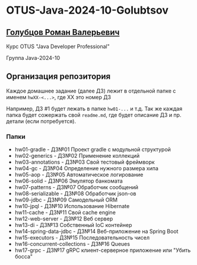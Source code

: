 # OTUS-Java-2024-10-Golubtsov


## [Голубцов Роман Валерьевич](https://spb.hh.ru/resume/81e5630fff08b653490039ed1f6f6443323948)

Курс OTUS "Java Developer Professional"

Группа Java-2024-10


## Организация репозитория

Каждое домашнее задание (далее ДЗ) лежит в отдельной папке с именем `hwXX-<...>`, где XX это номер ДЗ

Например, ДЗ #1 будет лежать в папке `hw01-...` и т.д.
Так же каждая папка будет сожержать свой `readme.md`, где будет описание ДЗ и пр. детали (если потребуется).

### Папки
- hw01-gradle - ДЗ№01 Проект gradle с модульной структурой
- hw02-generics - ДЗ№02 Применение коллекций
- hw03-annotations - ДЗ№03 Свой тестовый фреймворк
- hw04-gc - ДЗ№04 Определение нужного размера хипа
- hw05-aop - ДЗ№05 Автоматическое логирование
- hw06-solid - ДЗ№06 Эмулятор банкомата
- hw07-patterns - ДЗ№07 Обработчик сообщений
- hw08-serializable - ДЗ№08 Обработчик json-ов
- hw09-jdbc - ДЗ№09 Самодельный ORM
- hw10-jpql - ДЗ№10 Использование Hibernate
- hw11-cache - ДЗ№11 Свой cache engine
- hw12-web-server - ДЗ№12 Веб сервер
- hw13-di - ДЗ№13 Собственный IoC контейнер
- hw14-spring-data-jdbc - ДЗ№14 Веб-приложение на Spring Boot
- hw15-executors - ДЗ№15 Последовательность чисел
- hw16-concurrent-collections - ДЗ№16 Queues
- hw17-grpc - ДЗ№17 gRPC клиент-серверное приложение или "Убить босса"
